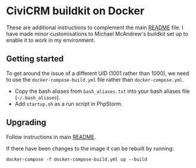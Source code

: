 # CiviCRM buildkit on Docker

These are additional instructions to complement the main [README](README.md) file. I have made minor customisations to Michael McAndrew's buildkit set up to enable it to work in my environment.

## Getting started

To get around the issue of a different UID (1001 rather than 1000), we need to use the `docker-compose-build.yml` file rather than `docker-compose.yml`.

* Copy the bash aliases from `bash_aliases.txt` into your bash aliases file (`~/.bash_aliases`).
* Add `startup.sh` as a run script in PhpStorm.

## Upgrading

Follow instructions in main [README](README.md).

If there have been changes to the image it can be rebuilt by running: 

`docker-compose -f docker-compose-build.yml up --build`
